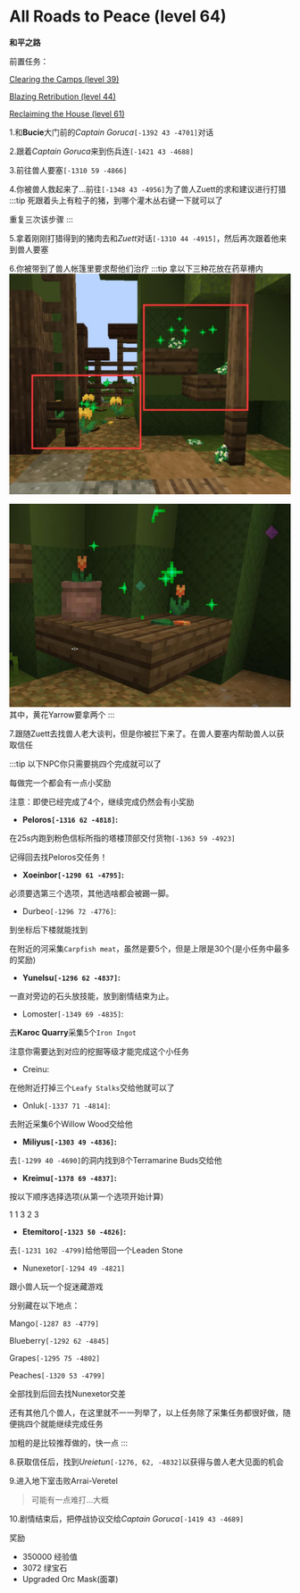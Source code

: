 # All Roads to Peace (level 64)
**和平之路**

前置任务：

[Clearing the Camps (level 39)](/quests/lvl31-40/level%2039%20-%20Clearing%20the%20Camps.html)

[Blazing Retribution (level 44)](/quests/lvl41-50/level%2044%20-%20Blazing%20Retribution.html)

[Reclaiming the House (level 61)](/quests/lvl61-70/level%2061%20-%20Reclaiming%20the%20House.html)

1.和**Bucie**大门前的*Captain Goruca*`[-1392 43 -4701]`对话

2.跟着*Captain Goruca*来到伤兵连`[-1421 43 -4688]`

3.前往兽人要塞`[-1310 59 -4866]`

4.你被兽人救起来了...前往`[-1348 43 -4956]`为了兽人Zuett的求和建议进行打猎
:::tip
死跟着头上有粒子的猪，到哪个灌木丛右键一下就可以了

重复三次该步骤
:::

5.拿着刚刚打猎得到的猪肉去和*Zuett*对话`[-1310 44 -4915]`，然后再次跟着他来到兽人要塞

6.你被带到了兽人帐篷里要求帮他们治疗
:::tip
拿以下三种花放在药草槽内
![](../../.vuepress/public/assets/img/lvl64-1.jpg)

![](../../.vuepress/public/assets/img/lvl64-2.jpg)
其中，黄花Yarrow要拿两个
:::

7.跟随Zuett去找兽人老大谈判，但是你被拦下来了。在兽人要塞内帮助兽人以获取信任

:::tip
以下NPC你只需要挑四个完成就可以了

每做完一个都会有一点小奖励

注意：即使已经完成了4个，继续完成仍然会有小奖励

+ **Peloros`[-1316 62 -4818]`:**

在25s内跑到粉色信标所指的塔楼顶部交付货物`[-1363 59 -4923]`

记得回去找Peloros交任务！

+ **Xoeinbor`[-1290 61 -4795]`:**

必须要选第三个选项，其他选啥都会被踢一脚。

+ Durbeo`[-1296 72 -4776]`:

到坐标后下楼就能找到

在附近的河采集`Carpfish meat`，虽然是要5个，但是上限是30个(是小任务中最多的奖励)

+ **Yunelsu`[-1296 62 -4837]`:**

一直对旁边的石头放技能，放到剧情结束为止。

+ Lomoster`[-1349 69 -4835]`:

去**Karoc Quarry**采集5个`Iron Ingot`

注意你需要达到对应的挖掘等级才能完成这个小任务

+ Creinu:

在他附近打掉三个`Leafy Stalks`交给他就可以了

+ Onluk`[-1337 71 -4814]`:

去附近采集6个Willow Wood交给他

+ **Miliyus`[-1303 49 -4836]`:**

去`[-1299 40 -4690]`的洞内找到8个Terramarine Buds交给他

+ **Kreimu`[-1378 69 -4837]`:**

按以下顺序选择选项(从第一个选项开始计算)

1 1 3 2 3

+ **Etemitoro`[-1323 50 -4826]`:**

去`[-1231 102 -4799]`给他带回一个Leaden Stone

+ Nunexetor`[-1294 49 -4821]`

跟小兽人玩一个捉迷藏游戏

分别藏在以下地点：

Mango`[-1287 83 -4779]`

Blueberry`[-1292 62 -4845]`

Grapes`[-1295 75 -4802]`

Peaches`[-1320 53 -4799]`

全部找到后回去找Nunexetor交差

还有其他几个兽人，在这里就不一一列举了，以上任务除了采集任务都很好做，随便挑四个就能继续完成任务

加粗的是比较推荐做的，快一点
:::

8.获取信任后，找到*Ureietun*`[-1276, 62, -4832]`以获得与兽人老大见面的机会

9.进入地下室击败Arrai-Veretel
>可能有一点难打...大概

10.剧情结束后，把停战协议交给*Captain Goruca*`[-1419 43 -4689]`

奖励
+ 350000 经验值
+ 3072 绿宝石
+ Upgraded Orc Mask(面罩)